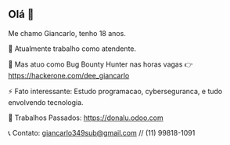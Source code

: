## Olá 👋

Me chamo Giancarlo, tenho 18 anos.

🔭 Atualmente trabalho como atendente.

👾 Mas atuo como Bug Bounty Hunter nas horas vagas 👉 https://hackerone.com/dee_giancarlo

⚡ Fato interessante: Estudo programacao, cyberseguranca, e tudo envolvendo tecnologia.

🍃 Trabalhos Passados: https://donalu.odoo.com

📞 Contato: giancarlo349sub@gmail.com // (11) 99818-1091
